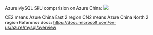 

Azure MySQL SKU comparision on Azure China:
![](https://github.com/amberz/azblog/blob/master/MySQLSKUComparision.png)

CE2 means Azure China East 2 region
CN2 means Azure China North 2 region
Reference docs: https://docs.microsoft.com/en-us/azure/mysql/overview 
